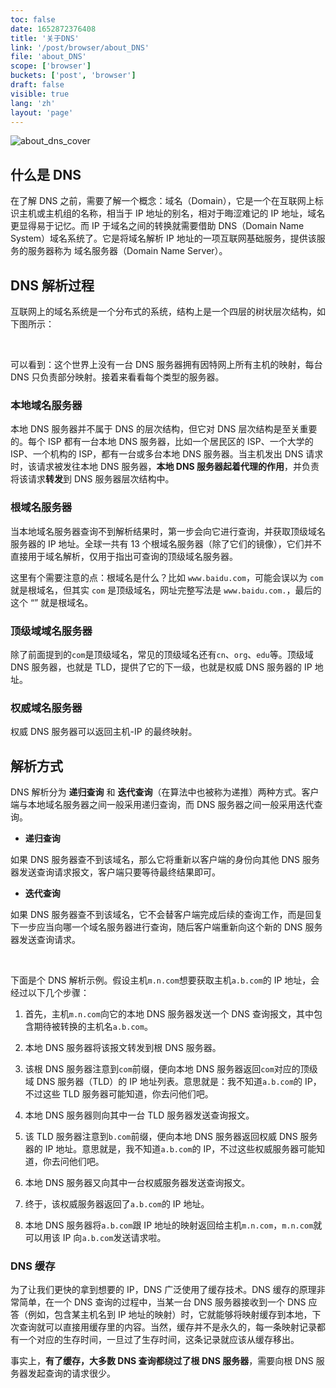 ```yaml
---
toc: false
date: 1652872376408
title: '关于DNS'
link: '/post/browser/about_DNS'
file: 'about_DNS'
scope: ['browser']
buckets: ['post', 'browser']
draft: false
visible: true
lang: 'zh'
layout: 'page'
---
```


![about_dns_cover](https://res.zrain.fun/images/2022/06/about_dns_cover-6f8b7b362329a58fb794adacff781fe7.png)

## 什么是 DNS

在了解 DNS 之前，需要了解一个概念：域名（Domain），它是一个在互联网上标识主机或主机组的名称，相当于 IP 地址的别名，相对于晦涩难记的 IP 地址，域名更显得易于记忆。而 IP 于域名之间的转换就需要借助 DNS（Domain Name System）域名系统了。它是将域名解析 IP 地址的一项互联网基础服务，提供该服务的服务器称为 域名服务器（Domain Name Server）。

## DNS 解析过程

互联网上的域名系统是一个分布式的系统，结构上是一个四层的树状层次结构，如下图所示：

<CenterImg src="https://res.zrain.fun/images/2022/05/dns-89e7cb38c62436dd67f66a2bde5c5f79.png" alt="DNS" zoom="40%" />

<br/>

可以看到：这个世界上没有一台 DNS 服务器拥有因特网上所有主机的映射，每台 DNS 只负责部分映射。接着来看看每个类型的服务器。

### 本地域名服务器

本地 DNS 服务器并不属于 DNS 的层次结构，但它对 DNS 层次结构是至关重要的。每个 ISP 都有一台本地 DNS 服务器，比如一个居民区的 ISP、一个大学的 ISP、一个机构的 ISP，都有一台或多台本地 DNS 服务器。当主机发出 DNS 请求时，该请求被发往本地 DNS 服务器，**本地 DNS 服务器起着代理的作用**，并负责将该请求**转发**到 DNS 服务器层次结构中。

### 根域名服务器

当本地域名服务器查询不到解析结果时，第一步会向它进行查询，并获取顶级域名服务器的 IP 地址。全球一共有 13 个根域名服务器（除了它们的镜像），它们并不直接用于域名解析，仅用于指出可查询的顶级域名服务器。

这里有个需要注意的点：根域名是什么？比如 `www.baidu.com`，可能会误以为 `com` 就是根域名，但其实 `com` 是顶级域名，网址完整写法是 `www.baidu.com.`，最后的这个 “<Icon icon="carbon:dot-mark" />” 就是根域名。

### 顶级域域名服务器

除了前面提到的`com`是顶级域名，常见的顶级域名还有`cn`、`org`、`edu`等。顶级域 DNS 服务器，也就是 TLD，提供了它的下一级，也就是权威 DNS 服务器的 IP 地址。

### 权威域名服务器

权威 DNS 服务器可以返回主机-IP 的最终映射。

## 解析方式

DNS 解析分为 **递归查询** 和 **迭代查询**（在算法中也被称为递推）两种方式。客户端与本地域名服务器之间一般采用递归查询，而 DNS 服务器之间一般采用迭代查询。

- **递归查询**

如果 DNS 服务器查不到该域名，那么它将重新以客户端的身份向其他 DNS 服务器发送查询请求报文，客户端只要等待最终结果即可。

- **迭代查询**

如果 DNS 服务器查不到该域名，它不会替客户端完成后续的查询工作，而是回复下一步应当向哪一个域名服务器进行查询，随后客户端重新向这个新的 DNS 服务器发送查询请求。

<CenterImg src="https://res.zrain.fun/images/2022/05/dns_2-4b4a91ec457738ebf1feb22cf7ee8432.png" alt="DNS_process_2" zoom="50%" />

<br/>

下面是个 DNS 解析示例。假设主机`m.n.com`想要获取主机`a.b.com`的 IP 地址，会经过以下几个步骤：

1. 首先，主机`m.n.com`向它的本地 DNS 服务器发送一个 DNS 查询报文，其中包含期待被转换的主机名`a.b.com`。

2. 本地 DNS 服务器将该报文转发到根 DNS 服务器。

3. 该根 DNS 服务器注意到`com`前缀，便向本地 DNS 服务器返回`com`对应的顶级域 DNS 服务器（TLD）的 IP 地址列表。意思就是：我不知道`a.b.com`的 IP，不过这些 TLD 服务器可能知道，你去问他们吧。

4. 本地 DNS 服务器则向其中一台 TLD 服务器发送查询报文。

5. 该 TLD 服务器注意到`b.com`前缀，便向本地 DNS 服务器返回权威 DNS 服务器的 IP 地址。意思就是，我不知道`a.b.com`的 IP，不过这些权威服务器可能知道，你去问他们吧。

6. 本地 DNS 服务器又向其中一台权威服务器发送查询报文。

7. 终于，该权威服务器返回了`a.b.com`的 IP 地址。

8. 本地 DNS 服务器将`a.b.com`跟 IP 地址的映射返回给主机`m.n.com`，`m.n.com`就可以用该 IP 向`a.b.com`发送请求啦。

### DNS 缓存

为了让我们更快的拿到想要的 IP，DNS 广泛使用了缓存技术。DNS 缓存的原理非常简单，在一个 DNS 查询的过程中，当某一台 DNS 服务器接收到一个 DNS 应答（例如，包含某主机名到 IP 地址的映射）时，它就能够将映射缓存到本地，下次查询就可以直接用缓存里的内容。当然，缓存并不是永久的，每一条映射记录都有一个对应的生存时间，一旦过了生存时间，这条记录就应该从缓存移出。

事实上，**有了缓存，大多数 DNS 查询都绕过了根 DNS 服务器**，需要向根 DNS 服务器发起查询的请求很少。
